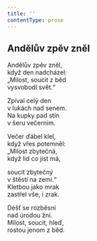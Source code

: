 ```yaml
---
title: ''
contentType: prose
---
```


## Andělův zpěv zněl

Andělův zpěv zněl,  
když den nadcházel:  
„Milost, soucit z běd  
vysvobodí svět.“

Zpíval celý den  
v lukách nad senem.  
Na kupky pad stín  
v šeru večerním.

Večer ďábel klel,  
když vřes potemněl:  
„Milost zbytečná,  
když lid co jíst má,

soucit zbytečný  
v štěstí na zemi.“  
Kletbou jako mrak  
zastřel vše, i zrak.

Déšť se rozběsní  
nad úrodou žní.  
Milost, soucit, hleď,  
rostou jenom z běd.
